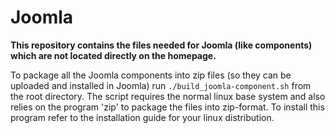 Joomla
======
**This repository contains the files needed for Joomla (like components) which are not located directly on the homepage.**

To package all the Joomla components into zip files (so they can be uploaded and installed in Joomla) run `./build_joomla-component.sh` from the root directory.
The script requires the normal linux base system and also relies on the program 'zip' to package the files into zip-format.
To install this program refer to the installation guide for your linux distribution.
